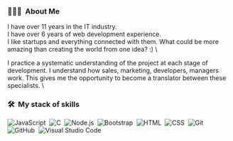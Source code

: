 <!-- ## 👋 &nbsp;Hello there! I'm Vyacheslav -->

### 👨🏻‍💻 &nbsp;About Me

I have over 11 years in the IT industry. \
I have over 6 years of web development experience. \
I like startups and everything connected with them. What could be more amazing than creating the world from one idea? :) \

I practice a systematic understanding of the project at each stage of development. I understand how sales, marketing, developers, managers work. This gives me the opportunity to become a translator between these specialists. \

### 🛠 &nbsp;My stack of skills

![JavaScript](https://img.shields.io/badge/-JavaScript-05122A?style=flat&logo=javascript)&nbsp;
![C](https://img.shields.io/badge/-C-05122A?style=flat&logo=C&logoColor=A8B9CC)&nbsp;
![Node.js](https://img.shields.io/badge/-Node.js-05122A?style=flat&logo=node.js)&nbsp;
![Bootstrap](https://img.shields.io/badge/-Bootstrap-05122A?style=flat&logo=bootstrap&logoColor=563D7C)&nbsp;
![HTML](https://img.shields.io/badge/-HTML-05122A?style=flat&logo=HTML5)&nbsp;
![CSS](https://img.shields.io/badge/-CSS-05122A?style=flat&logo=CSS3&logoColor=1572B6)&nbsp;
![Git](https://img.shields.io/badge/-Git-05122A?style=flat&logo=git)&nbsp;
![GitHub](https://img.shields.io/badge/-GitHub-05122A?style=flat&logo=github)&nbsp;
![Visual Studio Code](https://img.shields.io/badge/-Visual%20Studio%20Code-05122A?style=flat&logo=visual-studio-code&logoColor=007ACC)&nbsp;
